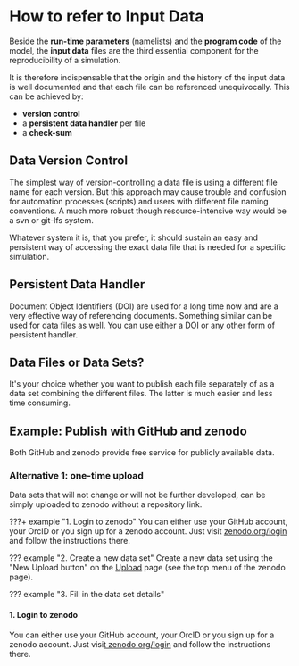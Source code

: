 # How to refer to Input Data

Beside the **run-time parameters** (namelists) and the **program code** of the model, the **input data** files are the third essential component for the reproducibility of a simulation.

It is therefore indispensable that the origin and the history of the input data is well documented and that each file can be referenced unequivocally. This can be achieved by:

* **version control**
* a **persistent data handler** per file
* a **check-sum**



## Data Version Control

The simplest way of version-controlling a data file is using a different file name for each version. But this approach may cause trouble and confusion for automation processes (scripts) and users with different file naming conventions. A much more robust though resource-intensive way would be a svn or git-lfs system. 

Whatever system it is, that you prefer, it should sustain an easy and persistent way of accessing the exact data file that is needed for a specific simulation. 



## Persistent Data Handler

Document Object Identifiers (DOI) are used for a long time now and are a very effective way of referencing documents. Something similar can be used for data files as well. You can use either a DOI or any other form of persistent handler.



## Data Files or Data Sets?

It's your choice whether you want to publish each file separately of as a  data set combining the different files. The latter is much easier and less time consuming.



## Example: Publish with GitHub and zenodo

Both GitHub and zenodo provide free service for publicly available data. 

### Alternative 1: one-time upload

Data sets that will not change or will not be further developed, can be simply uploaded to zenodo without a repository link.

???+ example "1. Login to zenodo"
    You can either use your GitHub account, your OrcID or you sign up for a zenodo account. Just visit [zenodo.org/login](https://zenodo.org/login) and follow the instructions there.

??? example "2. Create a new data set"
    Create a new data set using the "New Upload button" on the [Upload](https://zenodo.org/deposit) page (see the top menu of the zenodo page).

??? example "3. Fill in the data set details"

#### 1. Login to zenodo

You can either use your GitHub account, your OrcID or you sign up for a zenodo account. Just visi[t zenodo.org/login](https://zenodo.org/login) and follow the instructions there.

